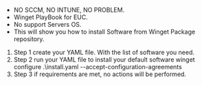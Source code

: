 
* NO SCCM, NO INTUNE, NO PROBLEM.
* Winget PlayBook for EUC.
* No support Servers OS.
* This will show you how to install Software from Winget Package repository.

1) Step 1 create your YAML file. With the list of software you need.
2) Step 2 run your YAML file to install your default software
winget configure .\install.yaml  --accept-configuration-agreements
3) Step 3 if requirements are met, no actions will be performed.
